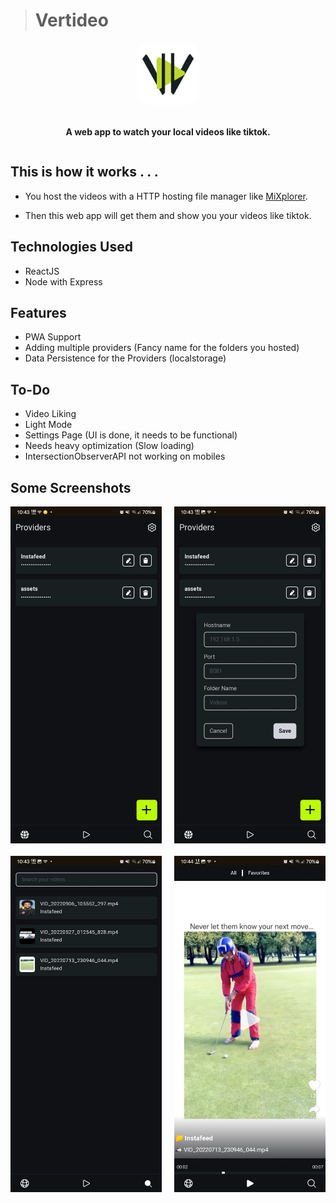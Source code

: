 > # Vertideo

<div style="display: flex; flex-direction: column; align-items: center; gap: 20px">
    <img src="screenshots/512.png" width="100px" style="border-radius: 20px;">
    <p style="font-weight: bold">A web app to watch your local videos like tiktok.</p>
</div>

## This is how it works . . .

- You host the videos with a HTTP hosting file manager like [MiXplorer](https://play.google.com/store/apps/details?id=com.mixplorer.silver&hl=en_US&pli=1).

- Then this web app will get them and show you your videos like tiktok.

## Technologies Used

- ReactJS
- Node with Express

## Features

- PWA Support
- Adding multiple providers (Fancy name for the folders you hosted)
- Data Persistence for the Providers (localstorage)

## To-Do

- Video Liking
- Light Mode
- Settings Page (UI is done, it needs to be functional)
- Needs heavy optimization (Slow loading)
- IntersectionObserverAPI not working on mobiles

## Some Screenshots

<div style="display: grid; gap: 20px; grid-template-columns: 1fr 1fr;" >
<img src="screenshots/Screenshot_20240121_224311_Chrome.jpg" width="400px">
<img src="screenshots/Screenshot_20240121_224319_Chrome.jpg" width="400px">
<img src="screenshots/Screenshot_20240121_224334_Chrome.jpg" width="400px">
<img src="screenshots/Screenshot_20240121_224417_Chrome.jpg" width="400px">
</div>
